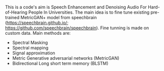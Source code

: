 This is a code's aim is Speech Enhancement and Denoising Audio For Hard-of-Hearing People In Universities.
The main idea is to fine tune existing pre-trained MetricGAN+ model from speechbrain (https://speechbrain.github.io/; https://github.com/speechbrain/speechbrain).
Fine tunning is made on custom data.
Main methods are: 
-  Spectral Masking
-  Spectral mapping
-  Signal approximation
-  Metric Generative adversarial networks (MetricGAN)
-  Bidirectional Long short term memory (BLSTM)

